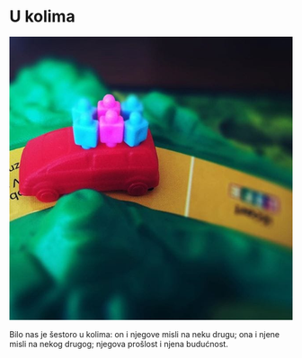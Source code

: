 # U kolima

![](u-kolima.jpg)

Bilo nas je šestoro u kolima: on i njegove misli na neku drugu;
ona i njene misli na nekog drugog; njegova prošlost i njena budućnost.